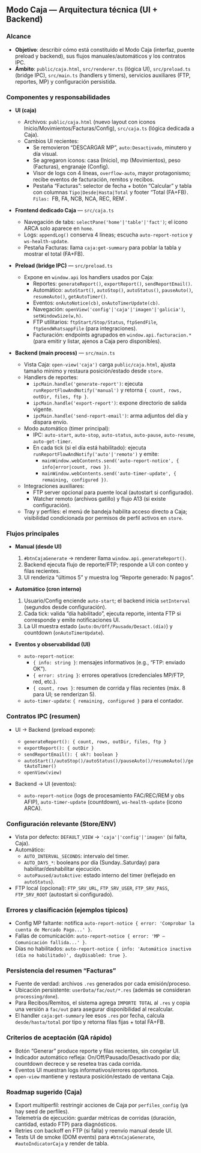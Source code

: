 ## Modo Caja — Arquitectura técnica (UI + Backend)

### Alcance
- **Objetivo**: describir cómo está constituido el Modo Caja (interfaz, puente preload y backend), sus flujos manuales/automáticos y los contratos IPC.
- **Ámbito**: `public/caja.html`, `src/renderer.ts` (lógica UI), `src/preload.ts` (bridge IPC), `src/main.ts` (handlers y timers), servicios auxiliares (FTP, reportes, MP) y configuración persistida.

### Componentes y responsabilidades
- **UI (caja)**
  - Archivos: `public/caja.html` (nuevo layout con iconos Inicio/Movimientos/Facturas/Config), `src/caja.ts` (lógica dedicada a Caja).
  - Cambios UI recientes:
    - Se removieron “DESCARGAR MP”, `auto:Desactivado`, minutero y día visual.
    - Se agregaron iconos: casa (Inicio), mp (Movimientos), peso (Facturas), engranaje (Config).
    - Visor de logs con 4 líneas, `overflow-auto`, mayor protagonismo; recibe eventos de facturación, remitos y recibos.
    - Pestaña “Facturas”: selector de fecha + botón “Calcular” y tabla con columnas `Tipo|Desde|Hasta|Total` y footer “Total (FA+FB)`. Filas: `FB, FA, NCB, NCA, REC, REM`.

- **Frontend dedicado Caja** — `src/caja.ts`
  - Navegación de tabs: `selectPane('home'|'table'|'fact')`; el icono ARCA solo aparece en `home`.
  - Logs: `appendLog()` conserva 4 líneas; escucha `auto-report-notice` y `ws-health-update`.
  - Pestaña Facturas: llama `caja:get-summary` para poblar la tabla y mostrar el total (FA+FB).

- **Preload (bridge IPC)** — `src/preload.ts`
  - Expone en `window.api` los handlers usados por Caja:
    - Reportes: `generateReport()`, `exportReport()`, `sendReportEmail()`.
    - Automático: `autoStart()`, `autoStop()`, `autoStatus()`, `pauseAuto()`, `resumeAuto()`, `getAutoTimer()`.
    - Eventos: `onAutoNotice(cb)`, `onAutoTimerUpdate(cb)`.
    - Navegación: `openView('config'|'caja'|'imagen'|'galicia')`, `setWindowSize(w,h)`.
    - FTP utilitarios: `ftpStart/Stop/Status`, `ftpSendFile`, `ftpSendWhatsappFile` (para integraciones).
    - Facturación: endpoints agrupados en `window.api.facturacion.*` (para emitir y listar, ajenos a Caja pero disponibles).

- **Backend (main process)** — `src/main.ts`
  - Vista Caja: `open-view('caja')` carga `public/caja.html`, ajusta tamaño mínimo y restaura posición/estado desde `store`.
  - Handlers de reportes:
    - `ipcMain.handle('generate-report')`: ejecuta `runReportFlowAndNotify('manual')` y retorna `{ count, rows, outDir, files, ftp }`.
    - `ipcMain.handle('export-report')`: expone directorio de salida vigente.
    - `ipcMain.handle('send-report-email')`: arma adjuntos del día y dispara envío.
  - Modo automático (timer principal):
    - IPC: `auto-start`, `auto-stop`, `auto-status`, `auto-pause`, `auto-resume`, `auto-get-timer`.
    - En cada tick (si el día está habilitado): ejecuta `runReportFlowAndNotify('auto'|'remoto')` y emite:
      - `mainWindow.webContents.send('auto-report-notice', { info|error|count, rows })`.
      - `mainWindow.webContents.send('auto-timer-update', { remaining, configured })`.
  - Integraciones auxiliares:
    - FTP server opcional para puente local (autostart si configurado).
    - Watcher remoto (archivos gatillo) y flujo A13 (si existe configuración).
  - Tray y perfiles: el menú de bandeja habilita acceso directo a Caja; visibilidad condicionada por permisos de perfil activos en `store`.

### Flujos principales
- **Manual (desde UI)**
  1) `#btnCajaGenerate` → renderer llama `window.api.generateReport()`.
  2) Backend ejecuta flujo de reporte/FTP; responde a UI con conteo y filas recientes.
  3) UI renderiza “últimos 5” y muestra log “Reporte generado: N pagos”.

- **Automático (cron interno)**
  1) Usuario/Config enciende `auto-start`; el backend inicia `setInterval` (segundos desde configuración).
  2) Cada tick: valida “día habilitado”, ejecuta reporte, intenta FTP si corresponde y emite notificaciones UI.
  3) La UI muestra estado (`auto:On/Off/Pausado/Desact.(día)`) y countdown (`onAutoTimerUpdate`).

- **Eventos y observabilidad (UI)**
  - `auto-report-notice`:
    - `{ info: string }`: mensajes informativos (e.g., “FTP: enviado OK”).
    - `{ error: string }`: errores operativos (credenciales MP/FTP, red, etc.).
    - `{ count, rows }`: resumen de corrida y filas recientes (máx. 8 para UI; se renderizan 5).
  - `auto-timer-update`: `{ remaining, configured }` para el contador.

### Contratos IPC (resumen)
- UI → Backend (preload expone):
  - `generateReport(): { count, rows, outDir, files, ftp }`
  - `exportReport(): { outDir }`
  - `sendReportEmail(): { ok?: boolean }`
  - `autoStart()/autoStop()/autoStatus()/pauseAuto()/resumeAuto()/getAutoTimer()`
  - `openView(view)`

- Backend → UI (eventos):
  - `auto-report-notice` (logs de procesamiento FAC/REC/REM y obs AFIP), `auto-timer-update` (countdown), `ws-health-update` (icono ARCA).

### Configuración relevante (Store/ENV)
- Vista por defecto: `DEFAULT_VIEW` → `'caja'|'config'|'imagen'` (si falta, Caja).
- Automático:
  - `AUTO_INTERVAL_SECONDS`: intervalo del timer.
  - `AUTO_DAYS_*`: booleans por día (Sunday..Saturday) para habilitar/deshabilitar ejecución.
  - `autoPaused/autoActive`: estado interno del timer (reflejado en `autoStatus`).
- FTP local (opcional): `FTP_SRV_URL`, `FTP_SRV_USER`, `FTP_SRV_PASS`, `FTP_SRV_ROOT` (autostart si configurado).

### Errores y clasificación (ejemplos típicos)
- Config MP faltante: notifica `auto-report-notice { error: 'Comprobar la cuenta de Mercado Pago...' }`.
- Fallas de comunicación: `auto-report-notice { error: 'MP – Comunicación fallida...' }`.
- Días no habilitados: `auto-report-notice { info: 'Automático inactivo (día no habilitado)', dayDisabled: true }`.

### Persistencia del resumen “Facturas”
- Fuente de verdad: archivos `.res` generados por cada emisión/proceso.
- Ubicación persistente: `userData/fac/out/*.res` (además se consideran `processing/done`).
- Para Recibos/Remitos, el sistema agrega `IMPORTE TOTAL` al `.res` y copia una versión a `fac/out` para asegurar disponibilidad al recalcular.
- El handler `caja:get-summary` lee esos `.res` por fecha, calcula `desde/hasta/total` por tipo y retorna filas fijas + total FA+FB.

### Criterios de aceptación (QA rápido)
- Botón “Generar” produce reporte y filas recientes, sin congelar UI.
- Indicador automático refleja: On/Off/Pausado/Desactivado por día; countdown decrece y se resetea tras cada corrida.
- Eventos UI muestran logs informativos/errores oportunos.
- `open-view` mantiene y restaura posición/estado de ventana Caja.

### Roadmap sugerido (Caja)
- Export multiperfil: restringir acciones de Caja por `perfiles_config` (ya hay seed de perfiles).
- Telemetría de ejecución: guardar métricas de corridas (duración, cantidad, estado FTP) para diagnósticos.
- Retries con backoff en FTP (si falla) y reenvío manual desde UI.
- Tests UI de smoke (DOM events) para `#btnCajaGenerate`, `#autoIndicatorCaja` y render de tabla.


